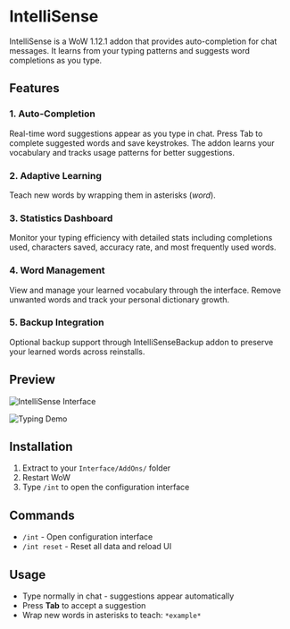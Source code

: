 # IntelliSense

IntelliSense is a WoW 1.12.1 addon that provides auto-completion for chat messages.
It learns from your typing patterns and suggests word completions as you type.

## Features

### 1. Auto-Completion
Real-time word suggestions appear as you type in chat. Press Tab to complete suggested words and save keystrokes.
The addon learns your vocabulary and tracks usage patterns for better suggestions.

### 2. Adaptive Learning
Teach new words by wrapping them in asterisks (*word*).

### 3. Statistics Dashboard
Monitor your typing efficiency with detailed stats including completions used, characters saved, accuracy rate, and most frequently used words.

### 4. Word Management
View and manage your learned vocabulary through the interface. Remove unwanted words and track your personal dictionary growth.

### 5. Backup Integration
Optional backup support through IntelliSenseBackup addon to preserve your learned words across reinstalls.

## Preview

![IntelliSense Interface](https://i.ibb.co/wNKc90YY/Download.png)

![Typing Demo](https://i.ibb.co/7tKxPSn1/ezgif-566e67d109cb3d.gif)

## Installation

1. Extract to your `Interface/AddOns/` folder
2. Restart WoW
3. Type `/int` to open the configuration interface

## Commands

- `/int` - Open configuration interface
- `/int reset` - Reset all data and reload UI

## Usage

- Type normally in chat - suggestions appear automatically
- Press **Tab** to accept a suggestion
- Wrap new words in asterisks to teach: `*example*`